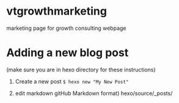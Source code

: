 # vtgrowthmarketing
marketing page for growth consulting webpage

# Adding a new blog post
(make sure you are in hexo directory for these instructions)
1. Create a new post
`$ hexo new "My New Post"`

2. edit markdown gitHub Markdown format)
hexo/source/_posts/<title of post>.md

3. Generate static files
`$ hexo generate`

4. Commit changes and push to github

* Add any images to the hexo/source/images folder

# To Delete a Blog Post
1. Delete the post under source/_post folder
2. Run hexo clean to delete the database (db.json) and assets folder
3. Run hexo generateto generate the new blog without your deleted post
4. Run hexo deploy to deploy your blog
